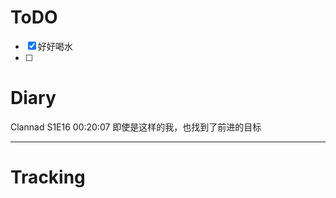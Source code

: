 # ToDO
- [x] 好好喝水
- [ ] 

# Diary

Clannad S1E16 00:20:07 即使是这样的我，也找到了前进的目标

---


# Tracking







